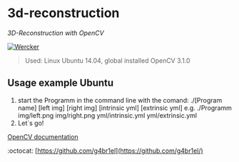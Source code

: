 # 3d-reconstruction
*3D-Reconstruction with OpenCV*

[![Wercker](https://img.shields.io/wercker/ci/wercker/docs.svg)]()

> Used: Linux Ubuntu 14.04, global installed OpenCV 3.1.0
      

## Usage example Ubuntu
1. start the Programm in the command line with the comand: ./[Program name] [left img] [right img] [intrinsic yml] [extrinsic yml]
      e.g. ./Programm img/left.png img/right.png yml/intrinsic.yml yml/extrinsic.yml  
2. Let`s go!

[OpenCV documentation](http://docs.opencv.org/3.1.0/)


:octocat: [https://github.com/g4br1el](https://github.com/g4br1el/)
